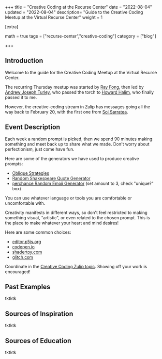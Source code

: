 +++
title = "Creative Coding at the Recurse Center"
date = "2022-08-04"
updated = "2022-08-04"
description= "Guide to the Creative Coding Meetup at the Virtual Recurse Center"
weight = 1

[extra]

math = true
tags = ["recurse-center","creative-coding"]
category = ["blog"]

+++
## Introduction

Welcome to the guide for the Creative Coding Meetup at the Virtual Recurse Center.

<!--more-->
The recurring Thursday meetup was started by [Ray Fong](http://rfong.github.io/), then led by [Andrew Joseph Turley](https://github.com/aturley), who passed the torch to [Howard Halim](https://github.com/Plasma-Vortex), who finally passed it to me.


However, the creative-coding stream in Zulip has messages going all the way back to February 20, with the first one from [Sol Sarratea](https://solsarratea.world/).

## Event Description

Each week a random prompt is picked, then we spend 90 minutes making something and meet back up to share what we made. Don't worry about perfectionism, just come have fun.

Here are some of the generators we have used to produce creative prompts:

- [Oblique Strategies](http://stoney.sb.org/eno/oblique.html)
- [Random Shakespeare Quote Generator](https://codepen.io/jacob4/full/EVqeWM)
- [perchance Random Emoji Generator](https://perchance.org/emoji) (set amount to 3, check "unique?" box)

You can use whatever language or tools you are comfortable or uncomfortable with.

Creativity manifests in different ways, so don't feel restricted to making something visual, "artistic", or even related to the chosen prompt. This is the place to make whatever your heart and mind desires!

Here are some common choices:

- [editor.p5js.org](https://editor.p5js.org/)
- [codepen.io](https://codepen.io/)
- [shadertoy.com](https://www.shadertoy.com/)
- [glitch.com](https://glitch.com/)

Coordinate in the [Creative Coding Zulip topic](https://recurse.zulipchat.com/#narrow/stream/19042-397-Bridge/topic/Creative.20Coding.20Meetup).
Showing off your work is encouraged!

## Past Examples

tktktk

## Sources of Inspiration

tktktk

## Sources of Education

tktktk
